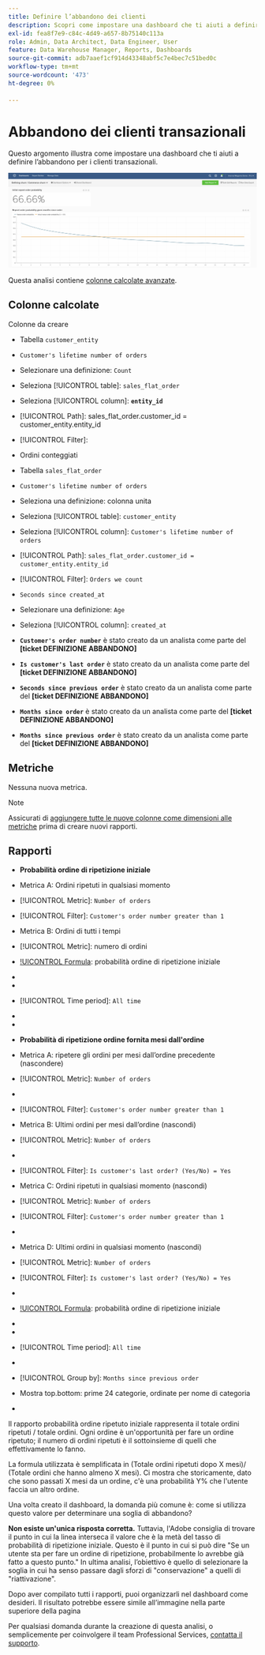 ```yaml
---
title: Definire l’abbandono dei clienti
description: Scopri come impostare una dashboard che ti aiuti a definire l’abbandono per i clienti transazionali.
exl-id: fea8f7e9-c84c-4d49-a657-8b75140c113a
role: Admin, Data Architect, Data Engineer, User
feature: Data Warehouse Manager, Reports, Dashboards
source-git-commit: adb7aaef1cf914d43348abf5c7e4bec7c51bed0c
workflow-type: tm+mt
source-wordcount: '473'
ht-degree: 0%

---
```


# Abbandono dei clienti transazionali

Questo argomento illustra come impostare una dashboard che ti aiuti a definire l’abbandono per i clienti transazionali.

![](../../assets/churn-deashboard.png)

Questa analisi contiene [colonne calcolate avanzate](../data-warehouse-mgr/adv-calc-columns.md).

## Colonne calcolate

Colonne da creare

* Tabella `customer_entity`
* `Customer's lifetime number of orders`
* Selezionare una definizione: `Count`
* Seleziona [!UICONTROL table]: `sales_flat_order`
* Seleziona [!UICONTROL column]: **`entity_id`**
* [!UICONTROL Path]: sales_flat_order.customer_id = customer_entity.entity_id
* [!UICONTROL Filter]:
* Ordini conteggiati

* Tabella `sales_flat_order`
* `Customer's lifetime number of orders`
* Seleziona una definizione: colonna unita
* Seleziona [!UICONTROL table]: `customer_entity`
* Seleziona [!UICONTROL column]: `Customer's lifetime number of orders`
* [!UICONTROL Path]: `sales_flat_order.customer_id = customer_entity.entity_id`
* [!UICONTROL Filter]: `Orders we count`

* `Seconds since created_at`
* Selezionare una definizione: `Age`
* Seleziona [!UICONTROL column]: `created_at`

* **`Customer's order number`** è stato creato da un analista come parte del **[ticket DEFINIZIONE ABBANDONO]**
* **`Is customer's last order`** è stato creato da un analista come parte del **[ticket DEFINIZIONE ABBANDONO]**
* **`Seconds since previous order`** è stato creato da un analista come parte del **[ticket DEFINIZIONE ABBANDONO]**
* **`Months since order`** è stato creato da un analista come parte del **[ticket DEFINIZIONE ABBANDONO]**
* **`Months since previous order`** è stato creato da un analista come parte del **[ticket DEFINIZIONE ABBANDONO]**

## Metriche

Nessuna nuova metrica.

>[!NOTE]
>
>Assicurati di [aggiungere tutte le nuove colonne come dimensioni alle metriche](../data-warehouse-mgr/manage-data-dimensions-metrics.md) prima di creare nuovi rapporti.

## Rapporti

* **Probabilità ordine di ripetizione iniziale**
* Metrica A: Ordini ripetuti in qualsiasi momento
* [!UICONTROL Metric]: `Number of orders`
* [!UICONTROL Filter]: `Customer's order number greater than 1`

* Metrica B: Ordini di tutti i tempi
* [!UICONTROL Metric]: numero di ordini

* [!UICONTROL Formula]: probabilità ordine di ripetizione iniziale
* 
  [!UICONTROL Formula]: `A/B`
* 
  [!UICONTROL Format]: `Percent`

* [!UICONTROL Time period]: `All time`
* 
  [!UICONTROL Interval]: `None`
* 
  [!UICONTROL Chart type]: `Scalar`

* **Probabilità di ripetizione ordine fornita mesi dall&#39;ordine**
* Metrica A: ripetere gli ordini per mesi dall’ordine precedente (nascondere)
* [!UICONTROL Metric]: `Number of orders`
* 
  [!UICONTROL Perspective]: `Cumulative`
* [!UICONTROL Filter]: `Customer's order number greater than 1`

* Metrica B: Ultimi ordini per mesi dall’ordine (nascondi)
* [!UICONTROL Metric]: `Number of orders`
* 
  [!UICONTROL Perspective]: `Cumulative`
* [!UICONTROL Filter]: `Is customer's last order? (Yes/No) = Yes`

* Metrica C: Ordini ripetuti in qualsiasi momento (nascondi)
* [!UICONTROL Metric]: `Number of orders`
* [!UICONTROL Filter]: `Customer's order number greater than 1`

* 
  [!UICONTROL Raggruppa per]: `Independent`

* Metrica D: Ultimi ordini in qualsiasi momento (nascondi)
* [!UICONTROL Metric]: `Number of orders`
* [!UICONTROL Filter]: `Is customer's last order? (Yes/No) = Yes`

* 
  [!UICONTROL Raggruppa per]: `Independent`

* [!UICONTROL Formula]: probabilità ordine di ripetizione iniziale
* 
  [!UICONTROL Formula]: `(C-A)/(C+D-A-B)`
* 
  [!UICONTROL Format]: `Percent`

* [!UICONTROL Time period]: `All time`
* 
  [!UICONTROL Interval]: `None`
* [!UICONTROL Group by]: `Months since previous order`
* Mostra top.bottom: prime 24 categorie, ordinate per nome di categoria

* 
  [!UICONTROL Chart type]: `Line`

Il rapporto probabilità ordine ripetuto iniziale rappresenta il totale ordini ripetuti / totale ordini. Ogni ordine è un&#39;opportunità per fare un ordine ripetuto; il numero di ordini ripetuti è il sottoinsieme di quelli che effettivamente lo fanno.

La formula utilizzata è semplificata in (Totale ordini ripetuti dopo X mesi)/ (Totale ordini che hanno almeno X mesi). Ci mostra che storicamente, dato che sono passati X mesi da un ordine, c&#39;è una probabilità Y% che l&#39;utente faccia un altro ordine.

Una volta creato il dashboard, la domanda più comune è: come si utilizza questo valore per determinare una soglia di abbandono?

**Non esiste un&#39;unica risposta corretta.** Tuttavia, l&#39;Adobe consiglia di trovare il punto in cui la linea interseca il valore che è la metà del tasso di probabilità di ripetizione iniziale. Questo è il punto in cui si può dire &quot;Se un utente sta per fare un ordine di ripetizione, probabilmente lo avrebbe già fatto a questo punto.&quot; In ultima analisi, l’obiettivo è quello di selezionare la soglia in cui ha senso passare dagli sforzi di &quot;conservazione&quot; a quelli di &quot;riattivazione&quot;.

Dopo aver compilato tutti i rapporti, puoi organizzarli nel dashboard come desideri. Il risultato potrebbe essere simile all’immagine nella parte superiore della pagina

Per qualsiasi domanda durante la creazione di questa analisi, o semplicemente per coinvolgere il team Professional Services, [contatta il supporto](https://experienceleague.adobe.com/docs/commerce-knowledge-base/kb/troubleshooting/miscellaneous/mbi-service-policies.html).
